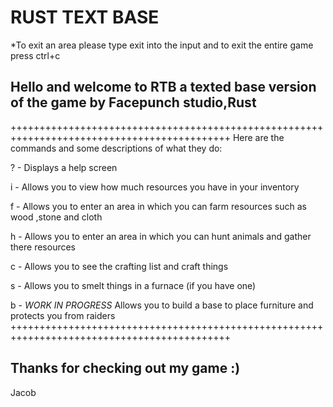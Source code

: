 RUST TEXT BASE
============================================================================================
*To exit an area please type exit into the input and to exit the entire game press ctrl+c

Hello and welcome to RTB a texted base version of the game by Facepunch studio,Rust
--------------------------------------------------------------------------------------------
++++++++++++++++++++++++++++++++++++++++++++++++++++++++++++++++++++++++++++++++++++++++++++
Here are the commands and some descriptions of what they do:

? - Displays a help screen 

i - Allows you to view how much resources you have in your inventory

f - Allows you to enter an area in which you can farm resources such as wood ,stone and cloth

h - Allows you to enter an area in which you can hunt animals and gather there resources

c - Allows you to see the crafting list and craft things

s - Allows you to smelt things in a furnace (if you  have one)

b - *WORK IN PROGRESS* Allows you to build a base to  place furniture and protects you from raiders
++++++++++++++++++++++++++++++++++++++++++++++++++++++++++++++++++++++++++++++++++++++++++++


Thanks for checking out my game :)
--------------------------------------------------------------------------------------------
Jacob